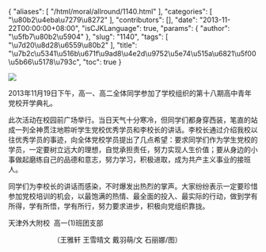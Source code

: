 {
    "aliases": [
        "/html/moral/allround/1140.html"
    ],
    "categories": [
        "\u80b2\u4eba\u7279\u8272"
    ],
    "contributors": [],
    "date": "2013-11-22T00:00:00+08:00",
    "isCJKLanguage": true,
    "params": {
        "author": "\u5fb7\u80b2\u5904"
    },
    "slug": "1140",
    "tags": [
        "\u7d20\u8d28\u6559\u80b2"
    ],
    "title": "\u7b2c\u5341\u516b\u671f\u9ad8\u4e2d\u9752\u5e74\u515a\u6821\u5f00\u5b66\u5178\u793c",
    "toc": true
}

![](https://cdn.tfls.online/mirror/full/4eabfa0839308e313aaeaa153151f037d2b39593.jpg)




  





2013年11月19日下午，高一、高二全体同学参加了学校组织的第十八期高中青年党校开学典礼。




此次活动在校园前广场举行。当日天气十分寒冷，但同学们都身穿西装，笔直的站成一列全神贯注地聆听学生党校优秀学员和李校长的讲话。李校长通过介绍我校以往优秀学员的事迹，向全体党校学员提出了几点希望：要求同学们作为学生党校的学员，一定要树立远大的理想，自觉承担责任，努力实现人生价值；要从身边的小事做起磨练自己的品德和意志，努力学习，积极进取，成为共产主义事业的接班人。




同学们为李校长的讲话而感染，不时爆发出热烈的掌声。大家纷纷表示一定要珍惜参加党校培训的机会，以最饱满的热情、最全面的投入、最实际的行动，做到学有所得，学有所悟，学有所行，努力要求进步，积极向党组织靠拢。









天津外大附校  高一(1)班团支部




                       （王雅轩 王雪晴文 戴羽萌/文 石丽娜/图）




  



